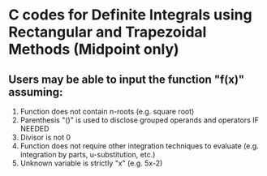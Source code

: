 # C codes for Definite Integrals using Rectangular and Trapezoidal Methods (Midpoint only)
## Users may be able to input the function "f(x)" assuming:
1) Function does not contain n-roots (e.g. square root)
2) Parenthesis "()" is used to disclose grouped operands and operators IF NEEDED
3) Divisor is not 0
4) Function does not require other integration techniques to evaluate (e.g. integration by parts, u-substitution, etc.)
5) Unknown variable is strictly "x" (e.g. 5x-2)
